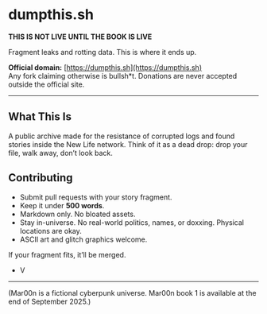# dumpthis.sh

**THIS IS NOT LIVE UNTIL THE BOOK IS LIVE**

Fragment leaks and rotting data. This is where it ends up.

**Official domain:** [https://dumpthis.sh](https://dumpthis.sh)  
Any fork claiming otherwise is bullsh*t. Donations are never accepted outside the official site.

---

## What This Is
A public archive made for the resistance of corrupted logs and found stories inside the New Life network. Think of it as a dead drop: drop your file, walk away, don’t look back.

## Contributing
- Submit pull requests with your story fragment.  
- Keep it under **500 words**.  
- Markdown only. No bloated assets.  
- Stay in-universe. No real-world politics, names, or doxxing. Physical locations are okay.
- ASCII art and glitch graphics welcome.  

If your fragment fits, it’ll be merged.

- V
---

(Mar00n is a fictional cyberpunk universe. Mar00n book 1 is available at the end of September 2025.)
